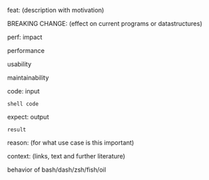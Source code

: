 feat: (description with motivation)

BREAKING CHANGE: (effect on current programs or datastructures)

perf: impact

performance

usability

maintainability

code: input
```
shell code
```

expect: output
```
result
```

reason: (for what use case is this important)

context: (links, text and further literature)

behavior of bash/dash/zsh/fish/oil
